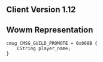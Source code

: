 ## Client Version 1.12

## Wowm Representation
```rust,ignore
cmsg CMSG_GUILD_PROMOTE = 0x008B {
    CString player_name;    
}

```
